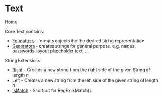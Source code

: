 ﻿# Text

[Home](./README.md)

Core Text contains:
* [Formatters](./Text/Formatters.md) - formats objects the the desired string representation
* [Generators](./Text/Generators.md) - creates strings for general purpose. e.g. names, passwords, layout placeholder text, ...

String Extensions
* [Right](./Text/Extensions/Right.md) - Creates a new string from the right side of the given String of length n
* [Left](./Text/Extensions/Left.md) - Creates a new string from the left side of the given string of length n
* [IsMatch](./Text/Extensions/IsMatch.md) - Shortcut for RegEx.IsMatch()